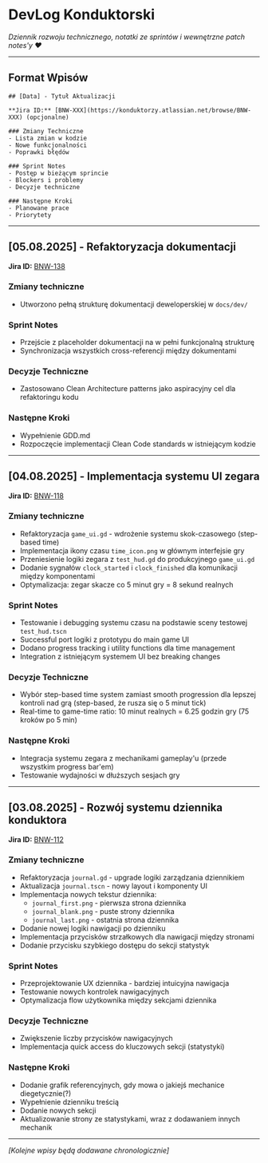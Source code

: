 # DevLog Konduktorski

*Dziennik rozwoju technicznego, notatki ze sprintów i wewnętrzne patch notes'y ♥*

---

## Format Wpisów

```
## [Data] - Tytuł Aktualizacji

**Jira ID:** [BNW-XXX](https://konduktorzy.atlassian.net/browse/BNW-XXX) (opcjonalne)

### Zmiany Techniczne
- Lista zmian w kodzie
- Nowe funkcjonalności 
- Poprawki błędów

### Sprint Notes
- Postęp w bieżącym sprincie
- Blockers i problemy
- Decyzje techniczne

### Następne Kroki
- Planowane prace
- Priorytety
```

---

## [05.08.2025] - Refaktoryzacja dokumentacji

**Jira ID:** [BNW-138](https://konduktorzy.atlassian.net/browse/BNW-138)

### Zmiany techniczne
- Utworzono pełną strukturę dokumentacji deweloperskiej w `docs/dev/`

### Sprint Notes
- Przejście z placeholder dokumentacji na w pełni funkcjonalną strukturę
- Synchronizacja wszystkich cross-referencji między dokumentami

### Decyzje Techniczne
- Zastosowano Clean Architecture patterns jako aspiracyjny cel dla refaktoringu kodu

### Następne Kroki
- Wypełnienie GDD.md
- Rozpoczęcie implementacji Clean Code standards w istniejącym kodzie

---

## [04.08.2025] - Implementacja systemu UI zegara

**Jira ID:** [BNW-118](https://konduktorzy.atlassian.net/browse/BNW-118)

### Zmiany techniczne
- Refaktoryzacja `game_ui.gd` - wdrożenie systemu skok-czasowego (step-based time)
- Implementacja ikony czasu `time_icon.png` w głównym interfejsie gry
- Przeniesienie logiki zegara z `test_hud.gd` do produkcyjnego `game_ui.gd`
- Dodanie sygnałów `clock_started` i `clock_finished` dla komunikacji między komponentami
- Optymalizacja: zegar skacze co 5 minut gry = 8 sekund realnych

### Sprint Notes
- Testowanie i debugging systemu czasu na podstawie sceny testowej `test_hud.tscn`
- Successful port logiki z prototypu do main game UI
- Dodano progress tracking i utility functions dla time management
- Integration z istniejącym systemem UI bez breaking changes

### Decyzje Techniczne
- Wybór step-based time system zamiast smooth progression dla lepszej kontroli nad grą (step-based, że rusza się o 5 minut tick)
- Real-time to game-time ratio: 10 minut realnych = 6.25 godzin gry (75 kroków po 5 min)

### Następne Kroki
- Integracja systemu zegara z mechanikami gameplay'u (przede wszystkim progress bar'em)
- Testowanie wydajności w dłuższych sesjach gry

---

## [03.08.2025] - Rozwój systemu dziennika konduktora

**Jira ID:** [BNW-112](https://konduktorzy.atlassian.net/browse/BNW-112)

### Zmiany techniczne
- Refaktoryzacja `journal.gd` - upgrade logiki zarządzania dziennikiem
- Aktualizacja `journal.tscn` - nowy layout i komponenty UI
- Implementacja nowych tekstur dziennika:
  - `journal_first.png` - pierwsza strona dziennika
  - `journal_blank.png` - puste strony dziennika  
  - `journal_last.png` - ostatnia strona dziennika
- Dodanie nowej logiki nawigacji po dzienniku
- Implementacja przycisków strzałkowych dla nawigacji między stronami
- Dodanie przycisku szybkiego dostępu do sekcji statystyk

### Sprint Notes
- Przeprojektowanie UX dziennika - bardziej intuicyjna nawigacja
- Testowanie nowych kontrolek nawigacyjnych
- Optymalizacja flow użytkownika między sekcjami dziennika

### Decyzje Techniczne
- Zwiększenie liczby przycisków nawigacyjnych
- Implementacja quick access do kluczowych sekcji (statystyki)

### Następne Kroki
- Dodanie grafik referencyjnych, gdy mowa o jakiejś mechanice diegetycznie(?)
- Wypełnienie dzienniku treścią
- Dodanie nowych sekcji
- Aktualizowanie strony ze statystykami, wraz z dodawaniem innych mechanik

---

*[Kolejne wpisy będą dodawane chronologicznie]*
